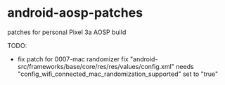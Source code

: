 # android-aosp-patches
patches for personal Pixel 3a AOSP build

TODO:
- fix patch for 0007-mac randomizer fix "android-src/frameworks/base/core/res/res/values/config.xml" needs "config_wifi_connected_mac_randomization_supported" set to "true"

